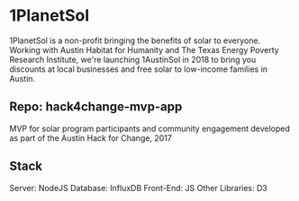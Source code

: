 # 1PlanetSol
1PlanetSol is a non-profit bringing the benefits of solar to everyone.  Working with Austin Habitat for Humanity and The Texas Energy Poverty Research Institute, we're launching 1AustinSol in 2018 to bring you discounts at local businesses and free solar to low-income families in Austin.

## Repo: hack4change-mvp-app
MVP for solar program participants and community engagement developed as part of the Austin Hack for Change, 2017

## Stack
Server: NodeJS
Database: InfluxDB
Front-End: JS
Other Libraries: D3
